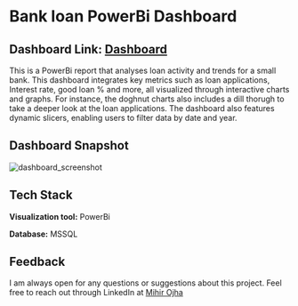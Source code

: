 # Bank loan PowerBi Dashboard

## Dashboard Link: [Dashboard](https://app.powerbi.com/view?r=eyJrIjoiMTIwNzg3OTAtYjdlNy00OWQ5LWEyMmItMmU1NDZlMThiNWZhIiwidCI6IjE4YjI5ODM2LThhYzItNGUxZi05YjU3LWEyZWFmM2U1OTU1MyJ9)

This is a PowerBi report that analyses loan activity and trends for a small bank. This dashboard integrates key metrics such as loan applications, Interest rate, good loan % and more, all visualized through interactive charts and graphs. For instance, the doghnut charts also includes a dill thorugh to take a deeper look at the loan applications. The dashboard also features dynamic slicers, enabling users to filter data by date and year.

## Dashboard Snapshot

![dashboard_screenshot](https://github.com/MihirOjha/Bank_loan_PowerBi_Dashboard/assets/76265950/3432294b-83ea-4c52-a9a8-ac92664e9198)

## Tech Stack

**Visualization tool:** PowerBi

**Database:** MSSQL


## Feedback

I am always open for any questions or suggestions about this project. Feel free to reach out through LinkedIn at [Mihir Ojha](https://www.linkedin.com/in/mihir-ojha-858a3b159/)
